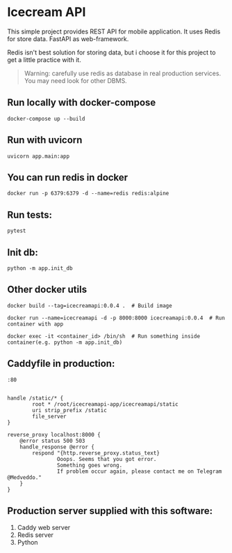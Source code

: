 # Icecream API

This simple project provides REST API for mobile application. It uses Redis for store data. FastAPI as web-framework.

Redis isn't best solution for storing data, but i choose it for this project to get a little practice with it.

> Warning: carefully use redis as database in real production services. You may need look for other DBMS.

## Run locally with docker-compose

```
docker-compose up --build
```

## Run with uvicorn

```
uvicorn app.main:app
```

## You can run redis in docker

```
docker run -p 6379:6379 -d --name=redis redis:alpine
```

## Run tests:

```
pytest
```


## Init db:

```
python -m app.init_db
```


## Other docker utils

```
docker build --tag=icecreamapi:0.0.4 .  # Build image

docker run --name=icecreamapi -d -p 8000:8000 icecreamapi:0.0.4  # Run container with app

docker exec -it <container_id> /bin/sh  # Run something inside container(e.g. python -m app.init_db)
```

## Caddyfile in production:

```
:80


handle /static/* {
        root * /root/icecreamapi-app/icecreamapi/static
        uri strip_prefix /static
        file_server
}

reverse_proxy localhost:8000 {
    @error status 500 503
    handle_response @error {
        respond "{http.reverse_proxy.status_text}
                Ooops. Seems that you got error.
                Something goes wrong.
                If problem occur again, please contact me on Telegram @Medveddo."
    }
}
```

## Production server supplied with this software:

1. Caddy web server
2. Redis server
3. Python